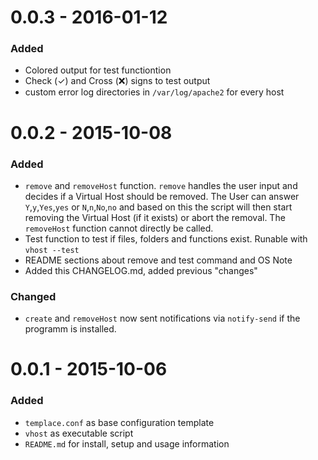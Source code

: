 # 0.0.3 - 2016-01-12
### Added

* Colored output for test functiontion
* Check (✓) and Cross (❌) signs to test output
* custom error log directories in `/var/log/apache2` for every host

# 0.0.2 - 2015-10-08
### Added
* `remove` and `removeHost` function. `remove` handles the user input and
 decides if a Virtual Host should be removed. The User can answer
 `Y`,`y`,`Yes`,`yes` or `N`,`n`,`No`,`no` and based on this the script will then
 start removing the Virtual Host (if it exists) or abort the removal. The
 `removeHost` function cannot directly be called.
* Test function to test if files, folders and functions exist. Runable with
 `vhost --test`
* README sections about remove and test command and OS Note
* Added this CHANGELOG.md, added previous "changes"

### Changed
* `create` and `removeHost` now sent notifications via `notify-send` if the
programm is installed.


# 0.0.1 - 2015-10-06
### Added

* `templace.conf` as base configuration template
* `vhost` as executable script
* `README.md` for install, setup and usage information
